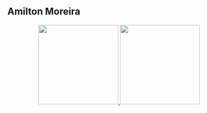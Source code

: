 ## Amilton Moreira

<div align="center">
  <a href="https://github.com/AmiltonMn">
  <img loading="lazy" height="180em" src="https://github-readme-stats.vercel.app/api?username=AmiltonMn&show_icons=true&theme=tokyonight&include_all_commits=true&count_private=true&hide_border=true&bg_color=0d1117"/>
  <img loading="lazy" height="180em" src="https://github-readme-stats.vercel.app/api/top-langs/?username=AmiltonMn&layout=compact&hide_border=true&langs_count=7&theme=tokyonight&bg_color=0d1117"/>
</div>
